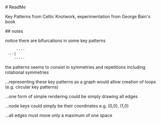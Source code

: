 # ReadMe

Key Patterns from Celtic Knotwork, experimentation from George Bain's book

## notes

notice there are bifurcations in some key patterns

```
     ----
 ---|
    -----
```

the patterns seems to consist in
symmetries and repetitions
including rotational symmetries

...representing these key patterns as a graph
would allow creation of loops (e.g. circular key patterns)

...one form of simple rendering could be simply drawing all edges

...node keys could simply be their coordinates
e.g. (0,0), (1,0)

...all edges must move only a maximum of one space
